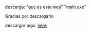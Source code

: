 descarga:
"que es esta wea" 
"main.exe"


Gracias por descargarlo

descargar aqui: [here](https://github.com/Fkcuim/instalador/releases)
